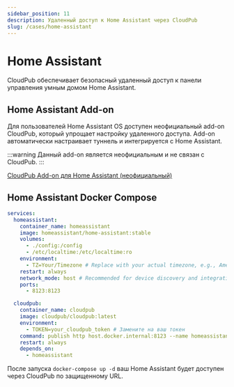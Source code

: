 ```yaml
---
sidebar_position: 11
description: Удаленный доступ к Home Assistant через CloudPub
slug: /cases/home-assistant
---
```


# Home Assistant

CloudPub обеспечивает безопасный удаленный доступ к панели управления умным домом Home Assistant.

## Home Assistant Add-on

Для пользователей Home Assistant OS доступен неофициальный add-on CloudPub, который упрощает настройку удаленного доступа. Add-on автоматически настраивает туннель и интегрируется с Home Assistant.

:::warning
Данный add-on является неофициальным и не связан с CloudPub.
:::

[CloudPub Add-on для Home Assistant (неофициальный)](https://github.com/black-roland/hassio-addon-cloudpub)

## Home Assistant Docker Compose

```yaml
services:
  homeassistant:
    container_name: homeassistant
    image: homeassistant/home-assistant:stable
    volumes:
      - ./config:/config
      - /etc/localtime:/etc/localtime:ro
    environment:
      - TZ=Your/Timezone # Replace with your actual timezone, e.g., America/New_York
    restart: always
    network_mode: host # Recommended for device discovery and integrations
    ports:
      - 8123:8123

  cloudpub:
    container_name: cloudpub
    image: cloudpub/cloudpub:latest
    environment:
      - TOKEN=your_cloudpub_token # Замените на ваш токен
    command: publish http host.docker.internal:8123 --name homeassistant
    restart: always
    depends_on:
      - homeassistant
```

После запуска `docker-compose up -d` ваш Home Assistant будет доступен через CloudPub по защищенному URL.
